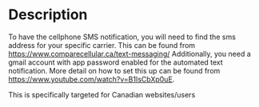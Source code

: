 # Description
To have the cellphone SMS notification, you will need to find the sms address for your specific carrier. This can be found from https://www.comparecellular.ca/text-messaging/ 
Additionally, you need a gmail account with app password enabled for the automated text notification. More detail on how to set this up can be found from https://www.youtube.com/watch?v=B1IsCbXp0uE.

This is specifically targeted for Canadian websites/users
